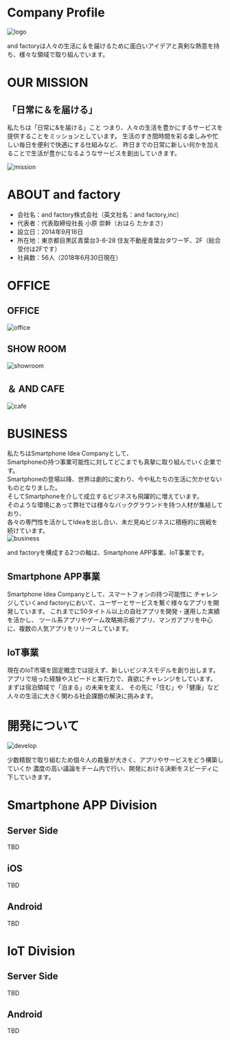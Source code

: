 # Company Profile 

![logo](https://user-images.githubusercontent.com/11145035/46121153-72420600-c24d-11e8-86f3-29352128c13f.png)

and factoryは人々の生活に＆を届けるために面白いアイデアと真剣な熱意を持ち、様々な領域で取り組んでいます。

# OUR MISSION

## 「日常に＆を届ける」

私たちは「日常に&を届ける」こと
つまり、人々の生活を豊かにするサービスを提供することをミッションとしています。
生活のすき間時間を彩る楽しみや忙しい毎日を便利で快適にする仕組みなど、
昨日までの日常に新しい何かを加えることで生活が豊かになるようなサービスを創出していきます。

![mission](https://user-images.githubusercontent.com/11145035/46121154-72da9c80-c24d-11e8-8837-da7bb135843d.png)

# ABOUT and factory
- 会社名：and factory株式会社（英文社名：and factory,inc）
- 代表者：代表取締役社長 小原 崇幹（おはら たかまさ）
- 設立日：2014年9月16日
- 所在地：東京都目黒区青葉台3-6-28 住友不動産青葉台タワー1F、2F（総合受付は2Fです）
- 社員数：56人（2018年6月30日現在）

# OFFICE
## OFFICE
![office](https://user-images.githubusercontent.com/11145035/46121155-72da9c80-c24d-11e8-90a8-fa42eec7d4b3.jpg)
## SHOW ROOM
![showroom](https://user-images.githubusercontent.com/11145035/46121156-72da9c80-c24d-11e8-9489-d058c8b7fc0f.png)
## ＆ AND CAFE
![cafe](https://user-images.githubusercontent.com/11145035/46121152-72420600-c24d-11e8-8ce0-fca55b10391a.png)


# BUSINESS

私たちはSmartphone Idea Companyとして、							
Smartphoneの持つ事業可能性に対してどこまでも真摯に取り組んでいく企業です。							
Smartphoneの登場以降、世界は劇的に変わり、今や私たちの生活に欠かせないものとなりました。							
そしてSmartphoneを介して成立するビジネスも飛躍的に増えています。							
そのような環境にあって弊社では様々なバックグラウンドを持つ人材が集結しており、							
各々の専門性を活かしてIdeaを出し合い、未だ見ぬビジネスに積極的に挑戦を続けています。							
![business](https://user-images.githubusercontent.com/11145035/46121151-72420600-c24d-11e8-89b6-3708bc29a6da.png)

and factoryを構成する2つの軸は、Smartphone APP事業、IoT事業です。

## Smartphone APP事業
Smartphone Idea Companyとして、スマートフォンの持つ可能性に
チャレンジしていくand factoryにおいて、ユーザーとサービスを繋ぐ様々なアプリを開発しています。
これまでに50タイトル以上の自社アプリを開発・運用した実績を活かし、
ツール系アプリやゲーム攻略掲示板アプリ、マンガアプリを中心に、複数の人気アプリをリリースしています。

## IoT事業
現在のIoT市場を固定概念では捉えず、新しいビジネスモデルを創り出します。
アプリで培った経験やスピードと実行力で、貪欲にチャレンジをしています。
まずは宿泊領域で「泊まる」の未来を変え、
その先に「住む」や「健康」など人々の生活に大きく関わる社会課題の解決に挑みます。

# 開発について
![develop](https://user-images.githubusercontent.com/11145035/46121503-f2b53680-c24e-11e8-9e62-767dea8d8879.png)

少数精鋭で取り組むため個々人の裁量が大きく、アプリやサービスをどう構築していくか
濃度の高い議論をチーム内で行い、開発における決断をスピーディに下していきます。

# Smartphone APP Division
## Server Side
TBD

## iOS
TBD

## Android
TBD

# IoT Division

## Server Side
TBD

## Android
TBD
